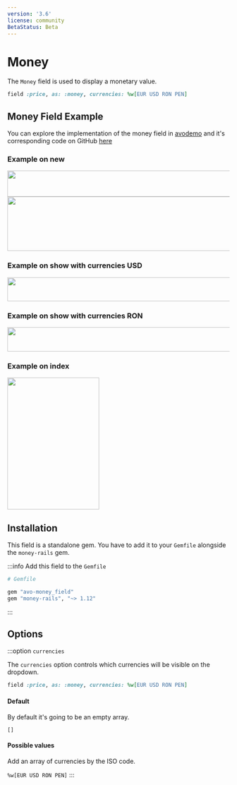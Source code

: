 ```yaml
---
version: '3.6'
license: community
BetaStatus: Beta
---
```


# Money

The `Money` field is used to display a monetary value.

```ruby
field :price, as: :money, currencies: %w[EUR USD RON PEN]
```
## Money Field Example

You can explore the implementation of the money field in [avodemo](https://main.avodemo.com/avo/resources/products/new) and it's corresponding code on GitHub [here](https://github.com/avo-hq/main.avodemo.com/blob/main/app/avo/resources/product.rb)

### Example on new

<Image src="/assets/img/money-field.png" width="1005" height="59" alt="" />

<Image src="/assets/img/money-field2.png" width="1005" height="123" alt="" />

### Example on show with currencies USD

<Image src="/assets/img/money-field-show.png" width="689" height="54" alt="" />

### Example on show with currencies RON

<Image src="/assets/img/money-field-show-lei.png" width="689" height="55" alt="" />

### Example on index

<Image src="/assets/img/money-field-index.png" width="208" height="299" alt="" />

## Installation

This field is a standalone gem.
You have to add it to your `Gemfile` alongside the `money-rails` gem.

:::info Add this field to the `Gemfile`
```ruby
# Gemfile

gem "avo-money_field"
gem "money-rails", "~> 1.12"
```
:::

## Options

:::option `currencies`

The `currencies` option controls which currencies will be visible on the dropdown.


```ruby
field :price, as: :money, currencies: %w[EUR USD RON PEN]
```

#### Default

By default it's going to be an empty array.

`[]`

#### Possible values

Add an array of currencies by the ISO code.

`%w[EUR USD RON PEN]`
:::
